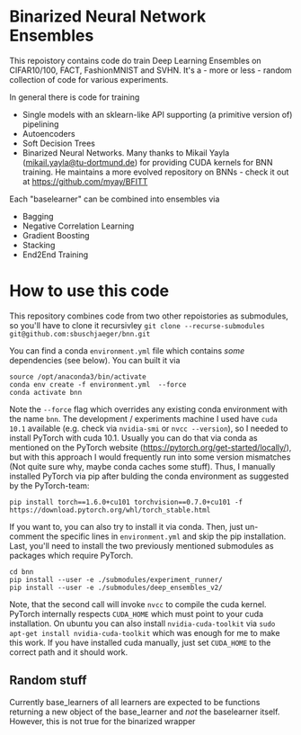 # Binarized Neural Network Ensembles 
This repoistory contains code do train Deep Learning Ensembles on CIFAR10/100, FACT, FashionMNIST and SVHN. It's a - more or less - random collection of code for various experiments. 

In general there is code for training

- Single models with an sklearn-like API supporting (a primitive version of) pipelining
- Autoencoders
- Soft Decision Trees
- Binarized Neural Networks. Many thanks to Mikail Yayla (mikail.yayla@tu-dortmund.de) for providing CUDA kernels for BNN training. He maintains a more evolved repository on BNNs - check it out at https://github.com/myay/BFITT

Each "baselearner" can be combined into ensembles via
- Bagging 
- Negative Correlation Learning
- Gradient Boosting
- Stacking
- End2End Training


# How to use this code
This repository combines code from two other repoistories as submodules, so you'll have to clone it recursivley
`git clone --recurse-submodules git@github.com:sbuschjaeger/bnn.git`

You can find a conda `environment.yml` file which contains *some* dependencies (see below). You can built it via

    source /opt/anaconda3/bin/activate 
    conda env create -f environment.yml  --force
    conda activate bnn

Note the `--force` flag which overrides any existing conda environment with the name `bnn`. The development / experiments machine I used have `cuda 10.1` available (e.g. check via `nvidia-smi` or `nvcc --version`), so I needed to install PyTorch with cuda 10.1. Usually you can do that via conda as mentioned on the PyTorch website (https://pytorch.org/get-started/locally/), but with this approach I would frequently run into some version mismatches (Not quite sure why, maybe conda caches some stuff). Thus, I manually installed PyTorch via pip after bulding the conda environment as suggested by the PyTorch-team:

`pip install torch==1.6.0+cu101 torchvision==0.7.0+cu101 -f https://download.pytorch.org/whl/torch_stable.html`

If you want to, you can also try to install it via conda. Then, just un-comment the specific lines in `environment.yml` and skip the pip installation. Last, you'll need to install the two previously mentioned submodules as packages which require PyTorch.

    cd bnn
    pip install --user -e ./submodules/experiment_runner/
    pip install --user -e ./submodules/deep_ensembles_v2/

Note, that the second call will invoke `nvcc` to compile the cuda kernel. PyTorch internally respects `CUDA_HOME` which must point to your cuda installation. On ubuntu you can also install `nvidia-cuda-toolkit` via `sudo apt-get install nvidia-cuda-toolkit` which was enough for me to make this work. If you have installed cuda manually, just set `CUDA_HOME` to the correct path and it should work.


## Random stuff
Currently base_learners of all learners are expected to be functions returning a new object of the base_learner and _not_ the baselearner itself. However, this is not true for the binarized wrapper